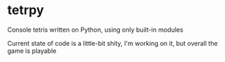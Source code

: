 # tetrpy
Console tetris written on Python, using only built-in modules

Current state of code is a little-bit shity, I'm working on it, but overall the game is playable
